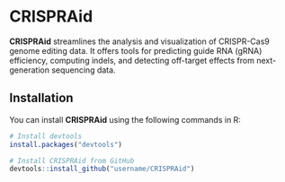 # CRISPRAid
**CRISPRAid** streamlines the analysis and visualization of CRISPR-Cas9 genome editing data. It offers tools for predicting guide RNA (gRNA) efficiency, computing indels, and detecting off-target effects from next-generation sequencing data.

## Installation
You can install **CRISPRAid** using the following commands in R:

```R
# Install devtools
install.packages("devtools")

# Install CRISPRAid from GitHub
devtools::install_github("username/CRISPRAid")
